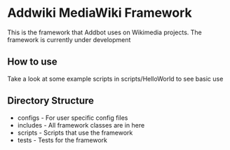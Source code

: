 Addwiki MediaWiki Framework
=======

This is the framework that Addbot uses on Wikimedia projects.
The framework is currently under development

How to use
-------------

Take a look at some example scripts in scripts/HelloWorld to see basic use


Directory Structure
-------------

* configs - For user specific config files
* includes - All framework classes are in here
* scripts - Scripts that use the framework
* tests - Tests for the framework
